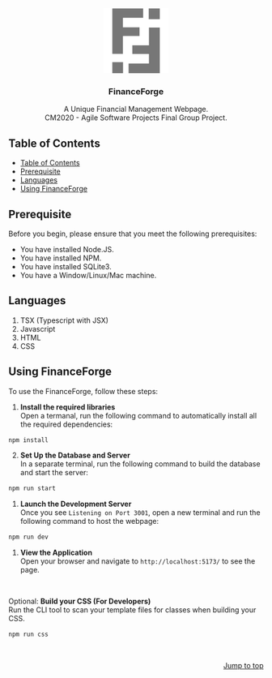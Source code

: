 <div id="header" align="center">
  <a href="https://github.com/Jx1126/asp-final">
    <img src="./public/logo_gray.png" alt="FinanceForge Logo" height="128">
  </a>

  <h3 align="center">FinanceForge</h3>

  <p align="center">
    A Unique Financial Management Webpage.<br>
    CM2020 - Agile Software Projects Final Group Project.
  </p>
</div>

## Table of Contents
- [Table of Contents](#table-of-contents)
- [Prerequisite](#prerequisite)
- [Languages](#languages)
- [Using FinanceForge](#using-financeforge)


## Prerequisite

Before you begin, please ensure that you meet the following prerequisites:

- You have installed Node.JS.
- You have installed NPM.
- You have installed SQLite3.
- You have a Window/Linux/Mac machine.

## Languages

1. TSX (Typescript with JSX)
2. Javascript
3. HTML
4. CSS


## Using FinanceForge

To use the FinanceForge, follow these steps:
1. **Install the required libraries**<br>
   Open a termanal, run the following command to automatically install all the required dependencies:
```bash
npm install
```
2. **Set Up the Database and Server**<br>
   In a separate terminal, run the following command to build the database and start the server:
```bash
npm run start
```
1. **Launch the Development Server**<br>
   Once you see `Listening on Port 3001`, open a new terminal and run the following command to host the webpage:
```bash
npm run dev
```
1. **View the Application**<br>
   Open your browser and navigate to `http://localhost:5173/` to see the page.

<br>

Optional: **Build your CSS  (For Developers)**<br>
   Run the CLI tool to scan your template files for classes when building your CSS.
```bash
npm run css
```

<br>

<p align="right"><a href="#">Jump to top</a></p>
